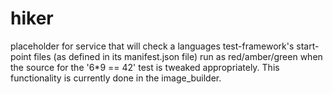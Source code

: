 # hiker

placeholder for service that will check a languages test-framework's
start-point files (as defined in its manifest.json file) run as red/amber/green
when the source for the '6*9 == 42' test is tweaked appropriately.
This functionality is currently done in the image_builder.
